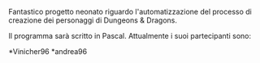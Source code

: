 Fantastico progetto neonato riguardo l'automatizzazione del processo di creazione dei personaggi di Dungeons & Dragons.

Il programma sarà scritto in Pascal. Attualmente i suoi partecipanti sono:

*Vinicher96
*andrea96
